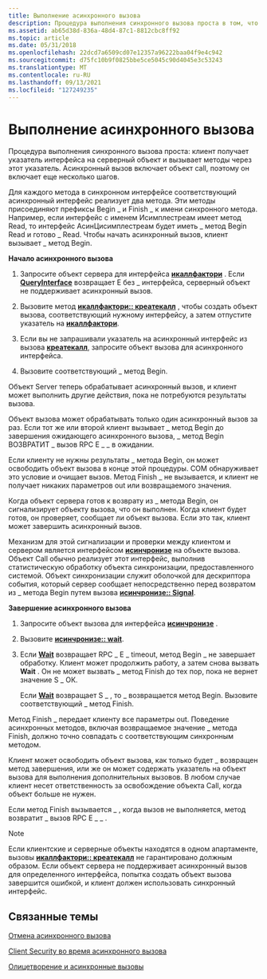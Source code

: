 ```yaml
---
title: Выполнение асинхронного вызова
description: Процедура выполнения синхронного вызова проста в том, что клиент получает указатель интерфейса на серверный объект и вызывает методы через этот указатель. Асинхронный вызов включает объект call, поэтому он включает еще несколько шагов.
ms.assetid: ab65d38d-836a-48d4-87c1-8812cbc8ff92
ms.topic: article
ms.date: 05/31/2018
ms.openlocfilehash: 22dcd7a6509cd07e12357a96222baa04f9e4c942
ms.sourcegitcommit: d75fc10b9f0825bbe5ce5045c90d4045e3c53243
ms.translationtype: MT
ms.contentlocale: ru-RU
ms.lasthandoff: 09/13/2021
ms.locfileid: "127249235"
---
```

# <a name="making-an-asynchronous-call"></a>Выполнение асинхронного вызова

Процедура выполнения синхронного вызова проста: клиент получает указатель интерфейса на серверный объект и вызывает методы через этот указатель. Асинхронный вызов включает объект call, поэтому он включает еще несколько шагов.

Для каждого метода в синхронном интерфейсе соответствующий асинхронный интерфейс реализует два метода. Эти методы присоединяют префиксы Begin \_ и Finish \_ к имени синхронного метода. Например, если интерфейс с именем Исимплестреам имеет метод Read, то интерфейс АсинЦисимплестреам будет иметь \_ метод Begin Read и готово \_ Read. Чтобы начать асинхронный вызов, клиент вызывает \_ метод Begin.

**Начало асинхронного вызова**

1.  Запросите объект сервера для интерфейса [**икаллфактори**](/windows/win32/api/objidlbase/nn-objidlbase-icallfactory) . Если [**QueryInterface**](/windows/desktop/api/Unknwn/nf-unknwn-iunknown-queryinterface(q)) возвращает E без \_ интерфейса, серверный объект не поддерживает асинхронный вызов.

2.  Вызовите метод [**икаллфактори:: креатекалл**](/windows/win32/api/objidlbase/nf-objidlbase-icallfactory-createcall) , чтобы создать объект вызова, соответствующий нужному интерфейсу, а затем отпустите указатель на [**икаллфактори**](/windows/win32/api/objidlbase/nn-objidlbase-icallfactory).

3.  Если вы не запрашивали указатель на асинхронный интерфейс из вызова [**креатекалл**](/windows/win32/api/objidlbase/nf-objidlbase-icallfactory-createcall), запросите объект вызова для асинхронного интерфейса.

4.  Вызовите соответствующий \_ метод Begin.

Объект Server теперь обрабатывает асинхронный вызов, и клиент может выполнить другие действия, пока не потребуются результаты вызова.

Объект вызова может обрабатывать только один асинхронный вызов за раз. Если тот же или второй клиент вызывает \_ метод Begin до завершения ожидающего асинхронного вызова, \_ метод Begin ВОЗВРАТИТ \_ вызов RPC E \_ \_ в ожидании.

Если клиенту не нужны результаты \_ метода Begin, он может освободить объект вызова в конце этой процедуры. COM обнаруживает это условие и очищает вызов. Метод Finish \_ не вызывается, и клиент не получает никаких параметров out или возвращаемого значения.

Когда объект сервера готов к возврату из \_ метода Begin, он сигнализирует объекту вызова, что он выполнен. Когда клиент будет готов, он проверяет, сообщает ли объект вызова. Если это так, клиент может завершить асинхронный вызов.

Механизм для этой сигнализации и проверки между клиентом и сервером является интерфейсом [**исинчронизе**](/windows/win32/api/objidlbase/nn-objidlbase-isynchronize) на объекте вызова. Объект Call обычно реализует этот интерфейс, выполнив статистическую обработку объекта синхронизации, предоставленного системой. Объект синхронизации служит оболочкой для дескриптора события, который сервер сообщает непосредственно перед возвратом из \_ метода Begin путем вызова [**исинчронизе:: Signal**](/windows/win32/api/objidlbase/nf-objidlbase-isynchronize-signal).

**Завершение асинхронного вызова**

1.  Запросите объект вызова для интерфейса [**исинчронизе**](/windows/win32/api/objidlbase/nn-objidlbase-isynchronize) .

2.  Вызовите [**исинчронизе:: wait**](/windows/win32/api/objidlbase/nf-objidlbase-isynchronize-wait).

3.  Если [**Wait**](/windows/win32/api/objidlbase/nf-objidlbase-isynchronize-wait) возвращает RPC \_ E \_ timeout, метод Begin \_ не завершает обработку. Клиент может продолжить работу, а затем снова вызвать **Wait** . Он не может вызвать \_ метод Finish до  тех пор, пока не вернет значение S \_ ОК.

    Если [**Wait**](/windows/win32/api/objidlbase/nf-objidlbase-isynchronize-wait) возвращает S \_ , то \_ возвращается метод Begin. Вызовите соответствующий \_ метод Finish.

Метод Finish \_ передает клиенту все параметры out. Поведение асинхронных методов, включая возвращаемое значение \_ метода Finish, должно точно совпадать с соответствующим синхронным методом.

Клиент может освободить объект вызова, как только будет \_ возвращен метод завершения, или же он может содержать указатель на объект вызова для выполнения дополнительных вызовов. В любом случае клиент несет ответственность за освобождение объекта Call, когда объект больше не нужен.

Если метод Finish вызывается \_ , когда вызов не выполняется, метод возвратит \_ вызов RPC E \_ \_ .

> [!Note]  
> Если клиентские и серверные объекты находятся в одном апартаменте, вызовы [**икаллфактори:: креатекалл**](/windows/win32/api/objidlbase/nf-objidlbase-icallfactory-createcall) не гарантировано должным образом. Если объект сервера не поддерживает асинхронный вызов для определенного интерфейса, попытка создать объект вызова завершится ошибкой, и клиент должен использовать синхронный интерфейс.

 

## <a name="related-topics"></a>Связанные темы

<dl> <dt>

[Отмена асинхронного вызова](canceling-an-asynchronous-call.md)
</dt> <dt>

[Client Security во время асинхронного вызова](client-security-during-an-asynchronous-call.md)
</dt> <dt>

[Олицетворение и асинхронные вызовы](impersonation-and-asynchronous-calls.md)
</dt> </dl>

 

 